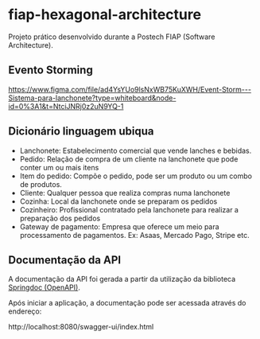 # fiap-hexagonal-architecture
Projeto prático desenvolvido durante a Postech FIAP (Software Architecture).

## Evento Storming
https://www.figma.com/file/ad4YsYUo9lsNxWB75KuXWH/Event-Storm---Sistema-para-lanchonete?type=whiteboard&node-id=0%3A1&t=NtciJNRj0z2uN9YQ-1

## Dicionário linguagem ubiqua

- Lanchonete: Estabelecimento comercial que vende lanches e bebidas.
- Pedido: Relação de compra de um cliente na lanchonete que pode conter um ou mais itens
- Item do pedido: Compõe o pedido, pode ser um produto ou um combo de produtos.
- Cliente: Qualquer pessoa que realiza compras numa lanchonete
- Cozinha: Local da lanchonete onde se preparam os pedidos
- Cozinheiro: Profissional contratado pela lanchonete para realizar a preparação dos pedidos
- Gateway de pagamento: Empresa que oferece um meio para processamento de pagamentos. Ex: Asaas, Mercado Pago, Stripe etc.

## Documentação da API

A documentação da API foi gerada a partir da utilização da biblioteca [Springdoc (OpenAPI)](https://springdoc.org/).

Após iniciar a aplicação, a documentação pode ser acessada através do endereço:

http://localhost:8080/swagger-ui/index.html

